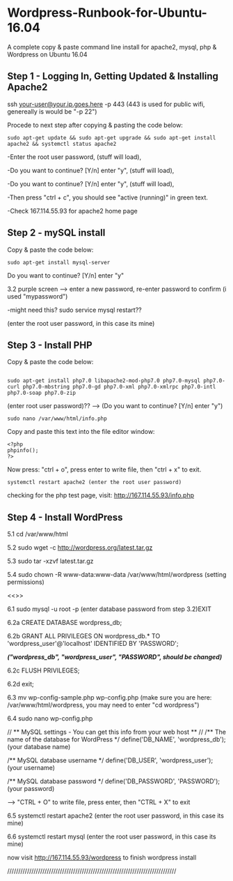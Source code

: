# Wordpress-Runbook-for-Ubuntu-16.04
A complete copy &amp; paste command line install for apache2, mysql, php &amp; Wordpress on Ubuntu 16.04

## Step 1 - Logging In, Getting Updated & Installing Apache2

ssh your-user@your.ip.goes.here -p 443 (443 is used for public wifi, genereally is would be "-p 22")

Procede to next step after copying & pasting the code below:

```
sudo apt-get update && sudo apt-get upgrade && sudo apt-get install apache2 && systemctl status apache2
```
-Enter the root user password, (stuff will load),

-Do you want to continue? [Y/n] enter "y", (stuff will load),

-Do you want to continue? [Y/n] enter "y", (stuff will load),

-Then press "ctrl + c", you should see "active (running)" in green text.

-Check 167.114.55.93 for apache2 home page

## Step 2 - mySQL install

Copy & paste the code below:

```
sudo apt-get install mysql-server 
```
Do you want to continue? [Y/n] enter "y"

3.2 purple screen --> enter a new password, re-enter password to confirm (i used "mypassword")

-might need this? sudo service mysql restart??

(enter the root user password, in this case its mine)

## Step 3 - Install PHP

Copy & paste the code below:

```

sudo apt-get install php7.0 libapache2-mod-php7.0 php7.0-mysql php7.0-curl php7.0-mbstring php7.0-gd php7.0-xml php7.0-xmlrpc php7.0-intl php7.0-soap php7.0-zip

```
	
 (enter root user password)?? --> (Do you want to continue? [Y/n] enter "y")

```
sudo nano /var/www/html/info.php 
```

Copy and paste this text into the file editor window:

```
<?php
phpinfo();
?>
```

Now press: "ctrl + o", press enter to write file, then "ctrl + x" to exit.

```
systemctl restart apache2 (enter the root user password)
```
checking for the php test page, visit: http://167.114.55.93/info.php

## Step 4 - Install WordPress

5.1 cd /var/www/html

5.2 sudo wget -c http://wordpress.org/latest.tar.gz

5.3 sudo tar -xzvf latest.tar.gz

5.4 sudo chown -R www-data:www-data /var/www/html/wordpress (setting permissions)

<<<creating database in mySQL>>>

6.1 sudo mysql -u root -p (enter database password from step 3.2)EXIT


6.2a CREATE DATABASE wordpress_db; 

6.2b GRANT ALL PRIVILEGES ON wordpress_db.* TO 'wordpress_user'@'localhost' IDENTIFIED BY 'PASSWORD'; 

*****("wordpress_db", "wordpress_user", "PASSWORD", should be changed)*****

6.2c FLUSH PRIVILEGES;

6.2d exit;

6.3 mv wp-config-sample.php wp-config.php (make sure you are here:  /var/www/html/wordpress, you may need to enter "cd wordpress")

6.4 sudo nano wp-config.php

// ** MySQL settings - You can get this info from your web host ** //
/** The name of the database for WordPress */
define('DB_NAME', 'wordpress_db');                (your database name)

/** MySQL database username */
define('DB_USER', 'wordpress_user');              (your username)

/** MySQL database password */
define('DB_PASSWORD', 'PASSWORD');                (your password)

--> "CTRL + O" to write file, press enter, then "CTRL + X" to exit

6.5 systemctl restart apache2 (enter the root user password, in this case its mine)

6.6 systemctl restart mysql (enter the root user password, in this case its mine)




now visit http://167.114.55.93/wordpress to finish wordpress install


/////////////////////////////////////////////////////////////////////////////
